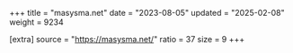 +++
title = "masysma.net"
date = "2023-08-05"
updated = "2025-02-08"
weight = 9234

[extra]
source = "https://masysma.net/"
ratio = 37
size = 9
+++
